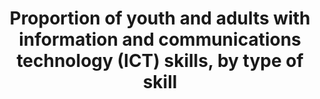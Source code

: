 ---
actual_indicator_available: Percentage of 16- to 65-year-olds performing at PIAAC
  Problem Solving in Technology-Rich Environments performance level 2 or higher, by
  sex, age group, and high/low income quartile
actual_indicator_available_description: "Problem solving in technology-rich environments\
  \ (PS-TRE) is an innovative addition to adult literacy and large-scale assessments.\
  \ In the  PIAAC PS-TRE framework, PS-TRE is defined as: \"using digital technology,\
  \ communication tools, and networks to acquire and evaluate information, communicate\
  \ with others, and perform practical tasks.\" PS-TRE measures skills and abilities\
  \ that are required for solving problems while operating in a technology-rich environment.\
  \ Specifically, it assesses the cognitive processes of problem solving\u2014goal\
  \ setting, planning, selecting, evaluating, organizing, and communicating results.\
  \ The environment in which PS-TRE assesses these processes is meant to reflect the\
  \ reality that digital technology has revolutionized access to information and communication\
  \ capabilities over the past decades. In particular, the Internet has immensely\
  \ increased instantaneous access to large amounts of information in multiple formats\
  \ and has expanded capabilities of instant voice, text, visual, and graphic communications\
  \ across the globe. In order to effectively operate in this environment, it is necessary\
  \ to have mastery of foundational computer (ICT) skills, including (a) skills associated\
  \ with manipulating input and output devices (e.g., the mouse, keyboard, and digital\
  \ displays), (b) awareness of concepts and knowledge of how the environment is structured\
  \ (e.g., files, folders, scrollbars, hyperlinks, and different types of menus or\
  \ buttons), and (c) the ability to interact effectively with digital information\
  \ (e.g., how to use commands such as save, delete, open, close, move, highlight,\
  \ submit, and send). Such interaction involves familiarity with electronic texts,\
  \ images, graphics and numerical data, as well as the ability to locate, evaluate,\
  \ and critically judge the validity, accuracy, and appropriateness of accessed information.\
  \ These skills constitute the core aspects of the PIAAC PS-TRE assessment. Problem\
  \ Solving in Technology-Rich Environments items present tasks of varying difficulty\
  \ to be performed in simulated software applications using commands and functions\
  \ commonly found in the technology environments of email, web pages, and spreadsheets.\
  \ These tasks range from purchasing particular goods or services online and finding\
  \ interactive health information to managing personal information and business finances.\
  \ Variable name          Variable label I4_4_1_tech_total\tPIAAC, problem solving\
  \ in a technology rich environment, level 2 or higher, total I4_4_1_tech_male\t\
  PIAAC, problem solving in a technology rich environment, level 2 or higher, male\
  \ I4_4_1_tech_female\tPIAAC, problem solving in a technology rich environment, level\
  \ 2 or higher, female I4_4_1_tech_24\t\tPIAAC, problem solving in a technology rich\
  \ environment, level 2 or higher, 24 or less I4_4_1_tech_34\t\tPIAAC, problem solving\
  \ in a technology rich environment, level 2 or higher, 25 to 34 I4_4_1_tech_44\t\
  \tPIAAC, problem solving in a technology rich environment, level 2 or higher, 35\
  \ to 44 I4_4_1_tech54\t\tPIAAC, problem solving in a technology rich environment,\
  \ level 2 or higher, 45 to 54 I4_4_1_tech_65\t\tPIAAC, problem solving in a technology\
  \ rich environment, level 2 or higher, 55 to 65 I4_4_1_tech_lowinc\tPIAAC, problem\
  \ solving in a technology rich environment, level 2 or higher, lowest income quartile\
  \ I4_4_1_tech_highinc\tPIAAC, problem solving in a technology rich environment,\
  \ level 2 or higher, highest income quartile"
comments_and_limitations: The first round of data collection in the United States
  (officially known as the U.S. PIAAC Main Study) was conducted from August 2011 through
  April 2012 with a nationally representative household sample of 5,000 adults between
  the ages of 16 and 65.
data_non_statistical: false
date_metadata_updated: 10/2016
date_of_national_source_publication: 10/2013
disaggregation_categories: Sex, age group, and income quartile
disaggregation_geography: National
goal_meta_link: http://unstats.un.org/sdgs/files/metadata-compilation/Metadata-Goal-4.pdf
graph: bar
graph_title: Percentage of US persons ages 16 to 65 performing at level 2 or higher
  of the PIAAC Problem Solving in Technology-Rich Environments
graph_type: line
has_metadata: true
indicator: 4.4.1
indicator_definition: "The percentage of youth (aged 15-24 years) and adults (aged\
  \ 15 years and above) that have undertaken certain computer-related activities in\
  \ a given time period (e.g. last three months). Computer-related activities to measure\
  \ ICT skills are as follows: Copying or moving a file or folder \tUsing copy and\
  \ paste tools to duplicate or move information within a document; Sending e-mails\
  \ with attached files (e.g. document, picture, video);\tUsing basic arithmetic formulae\
  \ in a spreadsheet; Connecting and installing new devices (e.g. a modem, camera,\
  \ printer); Finding, downloading, installing and configuring software \tCreating\
  \ electronic presentations with presentation software (including text, images, sound,\
  \ video or charts); Transferring files between a computer and other devices; Writing\
  \ a computer program using a specialized programming language A computer refers\
  \ to a desktop computer, a laptop (portable) computer or a tablet (or similar handheld\
  \ computer). It does not include equipment with some embedded computing abilities,\
  \ such as smart TV sets, and devices with telephony as their primary function, such\
  \ as smartphones. Most individuals will have carried out more than one activity\
  \ and therefore multiple responses are expected. The tasks are broadly ordered from\
  \ less to more complex."
indicator_name: Proportion of youth and adults with information and communications
  technology (ICT) skills, by type of skill
indicator_sort_order: 04-04-01
indicator_variable: i4_4_1_tech_total
international_and_national_references: http://piaacgateway.com/
layout: indicator
method_of_computation: Percentage of 16- to 65-year-olds performing at PIAAC Problem
  Solving in Technology-Rich Environments performance level 2 or higher, by sex, age
  group, and high/low income quartile
periodicity: One time survey
permalink: /4-4-1/
published: true
rationale_interpretation: ICT skills determine the effective use that is made of ICTs.
  The lack of such skills continues to be one of the key barriers keeping people,
  and in particular women, from fully benefitting from the potential of information
  and communication technologies. This indicator will help make the link between ICT
  usage and impact and help measure and track the level of proficiency of ICT users.
reporting_status: complete
scheduled_update_by_national_source: NA
sdg_goal: 4
source_active_1: true
source_agency_staff_email_1: tom.snyder@ed.gov
source_agency_staff_name_1: tom.snyder
source_agency_survey_dataset_1: Organization for Economic Cooperation and Development
  (OECD), Program for the International Assessment of Adult Competencies (PIAAC),
  2012
source_notes_1: null
source_title_1: null
source_url_1: http://nces.ed.gov/surveys/piaac/ideuspiaac/
target: By 2030, substantially increase the number of youth and adults who have relevant
  skills, including technical and vocational skills, for employment, decent jobs and
  entrepreneurship.
target_id: '4.4'
time_period: About every 10 years
title: Proportion of youth and adults with information and communications technology
  (ICT) skills, by type of skill
un_custodial_agency: 'UNESCO-UIS, ITU (Partnering Agencies: OECD)'
un_designated_tier: '2'
unit_of_measure: Percentage
us_method_of_computation: Weighted percentage of respondents in the survey achieving
  a score level of 2 or higher
variable_description: null
variable_notes: null
---
